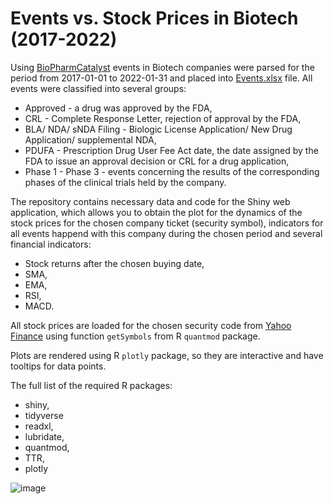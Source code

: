 # Events vs. Stock Prices in Biotech (2017-2022)

Using [BioPharmCatalyst](https://www.biopharmcatalyst.com) events in Biotech companies were parsed for the period from 2017-01-01 to 2022-01-31 and placed into [Events.xlsx]() file. All events were classified into several groups: 

- Approved - a drug was approved by the FDA, 
- CRL - Complete Response Letter, rejection of approval by the FDA, 
- BLA/ NDA/ sNDA Filing - Biologic License Application/ New Drug Application/ supplemental NDA,
- PDUFA - Prescription Drug User Fee Act date, the date assigned by the FDA to issue an approval decision or CRL for a drug application,
- Phase 1 - Phase 3 - events concerning the results of the corresponding phases of the clinical trials held by the company.

The repository contains necessary data and code for the Shiny web application, which allows you to obtain the plot for the dynamics of the stock prices for the chosen company ticket (security symbol), indicators for all events happend with this company during the chosen period and several financial indicators:

- Stock returns after the chosen buying date,
- SMA,
- EMA,
- RSI,
- MACD.

All stock prices are loaded for the chosen security code from [Yahoo Finance](https://finance.yahoo.com/) using function `getSymbols` from R `quantmod` package.

Plots are rendered using R `plotly` package, so they are interactive and have tooltips for data points.

The full list of the required R packages:
- shiny,
- tidyverse
- readxl,
- lubridate,
- quantmod,
- TTR,
- plotly

![image](https://user-images.githubusercontent.com/9775181/193405081-a872439d-061f-4adc-b5e9-0d3f464ea6aa.png)
